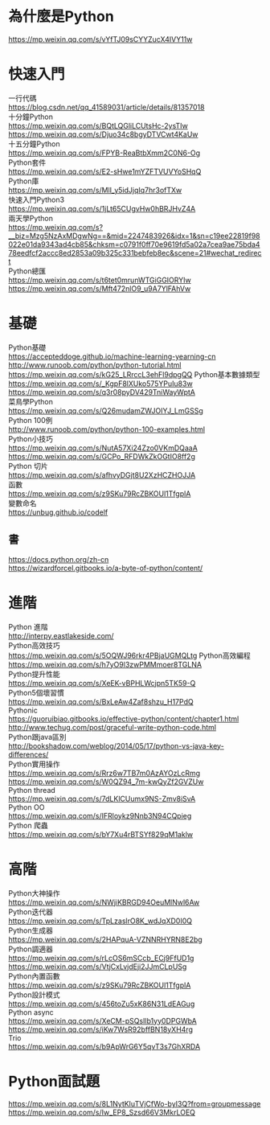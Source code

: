 # 為什麼是Python  
https://mp.weixin.qq.com/s/vYfTJ09sCYYZucX4IVY11w  

# 快速入門  
一行代碼  
https://blog.csdn.net/qq_41589031/article/details/81357018  
十分鐘Python  
https://mp.weixin.qq.com/s/BQtLQGliLCUtsHc-2ysTIw  
https://mp.weixin.qq.com/s/Djuo34c8bgyDTVCwt4KaUw  
十五分鐘Python  
https://mp.weixin.qq.com/s/FPYB-ReaBtbXmm2C0N6-Og  
Python套件  
https://mp.weixin.qq.com/s/E2-sHwe1mYZFTVUVYoSHqQ  
Python庫  
https://mp.weixin.qq.com/s/MlI_y5idJjqIq7hr3ofTXw  
快速入門Python3  
https://mp.weixin.qq.com/s/1jLt65CUgvHw0hBRJHvZ4A  
兩天學Python  
https://mp.weixin.qq.com/s?__biz=Mzg5NzAxMDgwNg==&mid=2247483926&idx=1&sn=c19ee22819f98022e01da9343ad4cb85&chksm=c0791f0ff70e9619fd5a02a7cea9ae75bda478eedfcf2accc8ed2853a09b325c331bebfeb8ec&scene=21#wechat_redirect   
Python總匯    
https://mp.weixin.qq.com/s/t6tet0mrunWTGiGGIORYIw  
https://mp.weixin.qq.com/s/Mft472nlO9_u9A7YlFAhVw  

# 基礎  
Python基礎  
https://accepteddoge.github.io/machine-learning-yearning-cn 
http://www.runoob.com/python/python-tutorial.html  
https://mp.weixin.qq.com/s/kG25_LRrccL3ehFl9dpgQQ 
Python基本數據類型  
https://mp.weixin.qq.com/s/_KgpF8lXUko575YPuIu83w  
https://mp.weixin.qq.com/s/q3r08pyDV429TniWayWptA  
菜鳥學Python  
https://mp.weixin.qq.com/s/Q26mudamZWJOIYJ_LmGSSg  
Python 100例  
http://www.runoob.com/python/python-100-examples.html  
Python小技巧  
https://mp.weixin.qq.com/s/NutA57Xi24Zzo0VKmDQaaA  
https://mp.weixin.qq.com/s/GCPo_RFDWkZkOGtIO8ff2g  
Python 切片  
https://mp.weixin.qq.com/s/afhvyDGjt8U2XzHCZHOJJA  
函數  
https://mp.weixin.qq.com/s/z9SKu79RcZBKOUl1TfgplA  
變數命名  
https://unbug.github.io/codelf  

## 書  
https://docs.python.org/zh-cn  
https://wizardforcel.gitbooks.io/a-byte-of-python/content/  

# 進階  
Python 進階  
http://interpy.eastlakeside.com/  
Python高效技巧  
https://mp.weixin.qq.com/s/5OQWJ96rkr4PBjaUGMQLtg 
Python高效編程  
https://mp.weixin.qq.com/s/h7yO9l3zwPMMmoer8TGLNA  
Python提升性能  
https://mp.weixin.qq.com/s/XeEK-vBPHLWcjpn5TK59-Q  
Python5個壞習慣  
https://mp.weixin.qq.com/s/BxLeAw4Zaf8shzu_H17PdQ  
Pythonic  
https://guoruibiao.gitbooks.io/effective-python/content/chapter1.html  
http://www.techug.com/post/graceful-write-python-code.html  
Python跟java區別  
http://bookshadow.com/weblog/2014/05/17/python-vs-java-key-differences/  
Python實用操作  
https://mp.weixin.qq.com/s/Rrz6w7TB7m0AzAYOzLcRmg  
https://mp.weixin.qq.com/s/W0QZ94_7m-kwQyZf2GVZUw  
Python thread  
https://mp.weixin.qq.com/s/7dLKlCUumx9NS-Zmv8iSvA  
Python OO  
https://mp.weixin.qq.com/s/IFRloykz9Nnb3N94CQpieg  
Python 爬蟲  
https://mp.weixin.qq.com/s/bY7Xu4rBTSYf829qM1aklw  

# 高階  
Python大神操作  
https://mp.weixin.qq.com/s/NWjiKBRGD94OeuMlNwl6Aw  
Python迭代器  
https://mp.weixin.qq.com/s/TpLzaslrO8K_wdJqXD0I0Q  
Python生成器  
https://mp.weixin.qq.com/s/2HAPquA-VZNNRHYRN8E2bg  
Python調適器  
https://mp.weixin.qq.com/s/rLcOS6mSCcb_ECj9FfUD1g  
https://mp.weixin.qq.com/s/VtjCxLvjdEji2JJmCLpUSg  
Python內置函數  
https://mp.weixin.qq.com/s/z9SKu79RcZBKOUl1TfgplA  
Python設計模式  
https://mp.weixin.qq.com/s/456toZu5xK86N31LdEAGug  
Python async  
https://mp.weixin.qq.com/s/XeCM-pSQsIlb1yy0DPGWbA  
https://mp.weixin.qq.com/s/iKw7WsR92bffBN18yXH4rg  
Trio  
https://mp.weixin.qq.com/s/b9ApWrG6Y5qvT3s7GhXRDA   

# Python面試題
https://mp.weixin.qq.com/s/8L1NytKIuTVjCfWo-byI3Q?from=groupmessage  
https://mp.weixin.qq.com/s/Iw_EP8_Szsd66V3MkrLOEQ  
